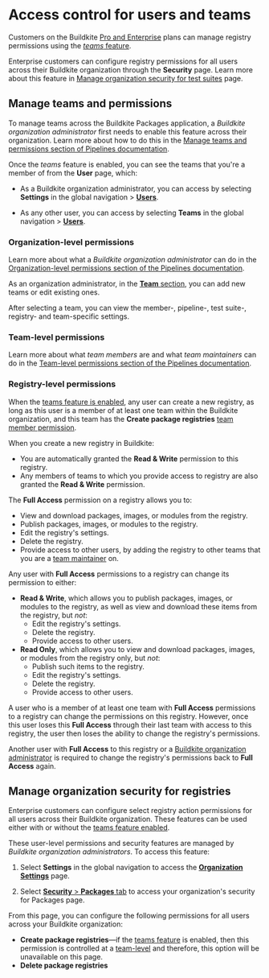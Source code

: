 # Access control for users and teams

Customers on the Buildkite [Pro and Enterprise](https://buildkite.com/pricing) plans can manage registry permissions using the [_teams_ feature](#manage-teams-and-permissions).

Enterprise customers can configure registry permissions for all users across their Buildkite organization through the **Security** page. Learn more about this feature in [Manage organization security for test suites](#manage-organization-security-for-test-suites) page.

## Manage teams and permissions

To manage teams across the Buildkite Packages application, a _Buildkite organization administrator_ first needs to enable this feature across their organization. Learn more about how to do this in the [Manage teams and permissions section of Pipelines documentation](/docs/team-management/permissions#manage-teams-and-permissions).

Once the _teams_ feature is enabled, you can see the teams that you're a member of from the **User** page, which:

- As a Buildkite organization administrator, you can access by selecting **Settings** in the global navigation > [**Users**](https://buildkite.com/organizations/~/users/).

- As any other user, you can access by selecting **Teams** in the global navigation > [**Users**](https://buildkite.com/organizations/~/users/).

### Organization-level permissions

Learn more about what a _Buildkite organization administrator_ can do in the [Organization-level permissions section of the Pipelines documentation](/docs/team-management/permissions#manage-teams-and-permissions-organization-level-permissions).

As an organization administrator, in the [**Team** section](https://buildkite.com/organizations/~/teams), you can add new teams or edit existing ones.

After selecting a team, you can view the member-, pipeline-, test suite-, registry- and team-specific settings.

### Team-level permissions

Learn more about what _team members_ are and what _team maintainers_ can do in the [Team-level permissions section of the Pipelines documentation](/docs/team-management/permissions#manage-teams-and-permissions-team-level-permissions).

### Registry-level permissions

When the [teams feature is enabled](#manage-teams-and-permissions), any user can create a new registry, as long as this user is a member of at least one team within the Buildkite organization, and this team has the **Create package registries** [team member permission](/docs/team-management/permissions#manage-teams-and-permissions-team-level-permissions).

When you create a new registry in Buildkite:

- You are automatically granted the **Read & Write** permission to this registry.
- Any members of teams to which you provide access to registry are also granted the **Read & Write** permission.

The **Full Access** permission on a registry allows you to:

- View and download packages, images, or modules from the registry.
- Publish packages, images, or modules to the registry.
- Edit the registry's settings.
- Delete the registry.
- Provide access to other users, by adding the registry to other teams that you are a [team maintainer](#manage-teams-and-permissions-team-level-permissions) on.

Any user with **Full Access** permissions to a registry can change its permission to either:

- **Read & Write**, which allows you to publish packages, images, or modules to the registry, as well as view and download these items from the registry, but _not_:
    * Edit the registry's settings.
    * Delete the registry.
    * Provide access to other users.
- **Read Only**, which allows you to view and download packages, images, or modules from the registry only, but _not_:
    * Publish such items to the registry.
    * Edit the registry's settings.
    * Delete the registry.
    * Provide access to other users.

A user who is a member of at least one team with **Full Access** permissions to a registry can change the permissions on this registry. However, once this user loses this **Full Access** through their last team with access to this registry, the user then loses the ability to change the registry's permissions.

Another user with **Full Access** to this registry or a [Buildkite organization administrator](#manage-teams-and-permissions-organization-level-permissions) is required to change the registry's permissions back to **Full Access** again.

## Manage organization security for registries

Enterprise customers can configure select registry action permissions for all users across their Buildkite organization. These features can be used either with or without the [teams feature enabled](#manage-teams-and-permissions).

These user-level permissions and security features are managed by _Buildkite organization administrators_. To access this feature:

1. Select **Settings** in the global navigation to access the [**Organization Settings**](https://buildkite.com/organizations/~/settings) page.

1. Select [**Security** > **Packages** tab](https://buildkite.com/organizations/~/security/packages) to access your organization's security for Packages page.

From this page, you can configure the following permissions for all users across your Buildkite organization:

- **Create package registries**—if the [teams feature](#manage-teams-and-permissions) is enabled, then this permission is controlled at a [team-level](#manage-teams-and-permissions-team-level-permissions) and therefore, this option will be unavailable on this page.
- **Delete package registries**
